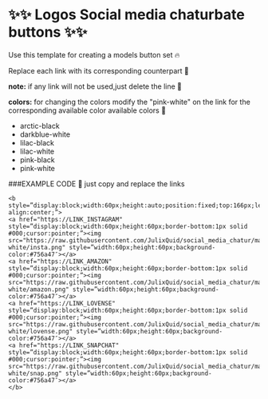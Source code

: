 # ✨✨ Logos Social media chaturbate buttons ✨✨


Use this template for creating a models button set 🔥

Replace each link with its corresponding counterpart :wrench:

**note:**  if any link will not be used,just delete the line :poop:

**colors:** for changing the colors modify the "pink-white" on the link for the corresponding available color
available colors 🎨
- arctic-black
- darkblue-white
- lilac-black 
- lilac-white
- pink-black
- pink-white

###EXAMPLE CODE :test_tube:
just copy and replace the links
```
<b style=”display:block;width:60px;height:auto;position:fixed;top:166px;left:0px;text-align:center;”>
<a href="https://LINK_INSTAGRAM"  style=”display:block;width:60px;height:60px;border-bottom:1px solid #000;cursor:pointer;”><img src="https://raw.githubusercontent.com/JulixQuid/social_media_chatur/main/master/buttons/generic/pink-white/insta.png" style=”width:60px;height:60px;background-color:#756a47″></a>
<a href="https://LINK_AMAZON"  style=”display:block;width:60px;height:60px;border-bottom:1px solid #000;cursor:pointer;”><img src="https://raw.githubusercontent.com/JulixQuid/social_media_chatur/main/master/buttons/generic/pink-white/amazon.png" style=”width:60px;height:60px;background-color:#756a47″></a>
<a href="https://LINK_LOVENSE"  style=”display:block;width:60px;height:60px;border-bottom:1px solid #000;cursor:pointer;”><img src="https://raw.githubusercontent.com/JulixQuid/social_media_chatur/main/master/buttons/generic/pink-white/lovense.png" style=”width:60px;height:60px;background-color:#756a47″></a>
<a href="https://LINK_SNAPCHAT"  style=”display:block;width:60px;height:60px;border-bottom:1px solid #000;cursor:pointer;”><img src="https://raw.githubusercontent.com/JulixQuid/social_media_chatur/main/master/buttons/generic/pink-white/snap.png" style=”width:60px;height:60px;background-color:#756a47″></a>
</b>
```
